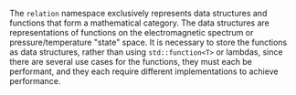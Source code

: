 The `relation` namespace exclusively represents data structures and functions that form a mathematical category.
The data structures are representations of functions on the electromagnetic spectrum or pressure/temperature "state" space. 
It is necessary to store the functions as data structures, rather than using `std::function<T>` or lambdas, 
since there are several use cases for the functions, they must each be performant, and they each require different implementations to achieve performance.
